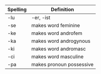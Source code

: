 | Spelling | Definition |
|----------|------------|
| -lu | -er, -ist |
| -se | makes word feminine |
| -ke | makes word androfem |
| -ka | makes word androgynous |
| -ki | makes word andromasc |
| -ci | makes word masculine |
| -pa | makes pronoun possessive |
